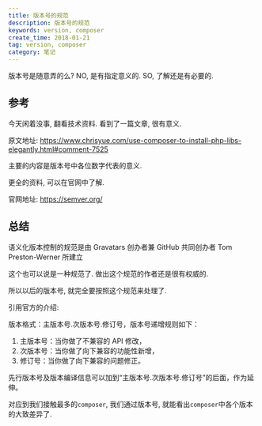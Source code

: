 ```yaml
---
title: 版本号的规范
description: 版本号的规范
keywords: version, composer
create_time: 2018-01-21
tag: version, composer
category: 笔记
---
```


版本号是随意弄的么? NO, 是有指定意义的. SO, 了解还是有必要的.

## 参考

今天闲着没事, 翻看技术资料. 看到了一篇文章, 很有意义.

原文地址: https://www.chrisyue.com/use-composer-to-install-php-libs-elegantly.html#comment-7525

主要的内容是版本号中各位数字代表的意义.

更全的资料, 可以在官网中了解.

官网地址: https://semver.org/

## 总结

语义化版本控制的规范是由 Gravatars 创办者兼 GitHub 共同创办者 Tom Preston-Werner 所建立

这个也可以说是一种规范了. 做出这个规范的作者还是很有权威的.

所以以后的版本号, 就完全要按照这个规范来处理了.

引用官方的介绍:

版本格式：主版本号.次版本号.修订号，版本号递增规则如下：

1. 主版本号：当你做了不兼容的 API 修改，
2. 次版本号：当你做了向下兼容的功能性新增，
3. 修订号：当你做了向下兼容的问题修正。

先行版本号及版本编译信息可以加到“主版本号.次版本号.修订号”的后面，作为延伸。

对应到我们接触最多的`composer`, 我们通过版本号, 就能看出`composer`中各个版本的大致差异了.

